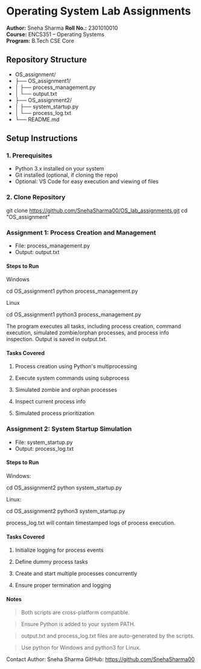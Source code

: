 # Operating System Lab Assignments

**Author:** Sneha Sharma 
**Roll No.:** 2301010010  
**Course:** ENCS351 – Operating Systems  
**Program:** B.Tech CSE Core  


## Repository Structure

* OS_assignment/
* ├── OS_assignment1/
* │ ├── process_management.py
* │ └── output.txt
* ├── OS_assignment2/
* │ ├── system_startup.py
* │ └── process_log.txt
* └── README.md


## Setup Instructions

### 1. Prerequisites
- Python 3.x installed on your system
- Git installed (optional, if cloning the repo)
- Optional: VS Code for easy execution and viewing of files

### 2. Clone Repository

git clone https://github.com/SnehaSharma00/OS_lab_assignments.git
cd "OS_assignment"

### Assignment 1: Process Creation and Management 
* File: process_management.py
* Output: output.txt

#### Steps to Run
Windows

cd OS_assignment1
python process_management.py

Linux

cd OS_assignment1
python3 process_management.py


The program executes all tasks, including process creation, command execution, simulated zombie/orphan processes, and process info inspection. Output is saved in output.txt.

#### Tasks Covered
1. Process creation using Python's multiprocessing

2.  Execute system commands using subprocess

3. Simulated zombie and orphan processes

4. Inspect current process info

5. Simulated process prioritization

### Assignment 2: System Startup Simulation 
* File: system_startup.py
* Output: process_log.txt

#### Steps to Run

Windows:

cd OS_assignment2
python system_startup.py

Linux:

cd OS_assignment2
python3 system_startup.py


process_log.txt will contain timestamped logs of process execution.

#### Tasks Covered
1. Initialize logging for process events

2. Define dummy process tasks

3. Create and start multiple processes concurrently

4. Ensure proper termination and logging

#### Notes
> Both scripts are cross-platform compatible.

> Ensure Python is added to your system PATH.

> output.txt and process_log.txt files are auto-generated by the scripts.

> Use python for Windows and python3 for Linux.

Contact
Author: Sneha Sharma
GitHub: https://github.com/SnehaSharma00


